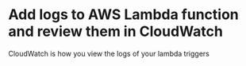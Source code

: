 # Add logs to AWS Lambda function and review them in CloudWatch

CloudWatch is how you view the logs of your lambda triggers
